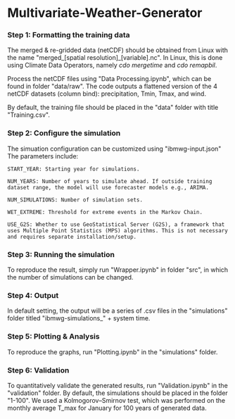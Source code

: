 # Multivariate-Weather-Generator

### Step 1: Formatting the training data
	
The merged & re-gridded data (netCDF) should be obtained from Linux with the name "merged_[spatial resolution]_[variable].nc". In Linux, this is done using Climate Data Operators, namely *cdo mergetime* and *cdo remapbil*.

Process the netCDF files using "Data Processing.ipynb", which can be found in folder "data/raw". The code outputs a flattened version of the 4 netCDF datasets (column bind): precipitation, Tmin, Tmax, and wind. 

By default, the training file should be placed in the "data" folder with title "Training.csv". 


### Step 2: Configure the simulation

The simuation configuration can be customized using "ibmwg-input.json" The parameters include:
		
	START_YEAR: Starting year for simulations.
		
	NUM_YEARS: Number of years to simulate ahead. If outside training dataset range, the model will use forecaster models e.g., ARIMA.
		
	NUM_SIMULATIONS: Number of simulation sets.
		
	WET_EXTREME: Threshold for extreme events in the Markov Chain.
		
	USE_G2S: Whether to use GeoStatistical Server (G2S), a framework that uses Multiple Point Statistics (MPS) algorithms. This is not necessary and requires separate installation/setup.
 

### Step 3: Running the simulation
	
To reproduce the result, simply run "Wrapper.ipynb" in folder "src", in which the number of simulations can be changed.


### Step 4: Output

In default setting, the output will be a series of .csv files in the "simulations" folder titled "ibmwg-simulations_" + system time.


### Step 5: Plotting & Analysis

To reproduce the graphs, run "Plotting.ipynb" in the "simulations" folder.


### Step 6: Validation

To quantitatively validate the generated results, run "Validation.ipynb" in the "validation" folder. By default, the simulations should be placed in the folder "1-100". We used a Kolmogorov–Smirnov test, which was performed on the monthly average T_max for January for 100 years of generated data.
